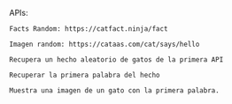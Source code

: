 APIs:

    Facts Random: https://catfact.ninja/fact

    Imagen random: https://cataas.com/cat/says/hello

    Recupera un hecho aleatorio de gatos de la primera API

    Recuperar la primera palabra del hecho

    Muestra una imagen de un gato con la primera palabra.
